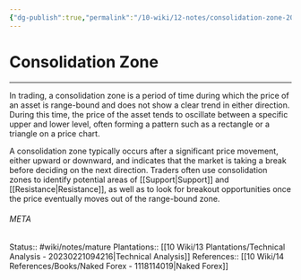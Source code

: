 ```yaml
---
{"dg-publish":true,"permalink":"/10-wiki/12-notes/consolidation-zone-20230309072609/"}
---
```


# Consolidation Zone
---
In trading, a consolidation zone is a period of time during which the price of an asset is range-bound and does not show a clear trend in either direction. During this time, the price of the asset tends to oscillate between a specific upper and lower level, often forming a pattern such as a rectangle or a triangle on a price chart.

A consolidation zone typically occurs after a significant price movement, either upward or downward, and indicates that the market is taking a break before deciding on the next direction. Traders often use consolidation zones to identify potential areas of [[Support\|Support]] and [[Resistance\|Resistance]], as well as to look for breakout opportunities once the price eventually moves out of the range-bound zone.



###### META
Status:: #wiki/notes/mature 
Plantations:: [[10 Wiki/13 Plantations/Technical Analysis - 20230221094216\|Technical Analysis]]
References:: [[10 Wiki/14 References/Books/Naked Forex - 1118114019\|Naked Forex]]
